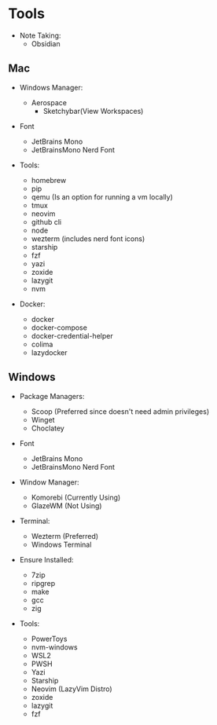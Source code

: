 # Tools

- Note Taking:
  - Obsidian

## Mac

- Windows Manager:
  - Aerospace
    - Sketchybar(View Workspaces)

- Font
  * JetBrains Mono
  * JetBrainsMono Nerd Font

- Tools:
  * homebrew
  * pip
  * qemu (Is an option for running a vm locally)
  * tmux
  * neovim
  * github cli
  * node
  * wezterm (includes nerd font icons)
  * starship
  * fzf
  * yazi
  * zoxide
  - lazygit
  - nvm

- Docker:
  * docker
  * docker-compose
  * docker-credential-helper
  * colima
  * lazydocker

## Windows

- Package Managers:
  - Scoop (Preferred since doesn't need admin privileges)
  - Winget
  - Choclatey

- Font
  * JetBrains Mono
  * JetBrainsMono Nerd Font

- Window Manager:
  - Komorebi (Currently Using)
  - GlazeWM (Not Using)

- Terminal:
  - Wezterm (Preferred)
  - Windows Terminal

- Ensure Installed:
  - 7zip
  - ripgrep
  - make
  - gcc
  - zig

- Tools:
  - PowerToys
  - nvm-windows
  - WSL2
  - PWSH
  - Yazi
  - Starship
  - Neovim (LazyVim Distro)
  - zoxide
  - lazygit
  - fzf
